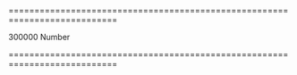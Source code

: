 <!--**
/*-------------------------------------------
    Auto-generated file. Do not modify.
-------------------------------------------

**-->
===========================================================================
<!--hidden--><!--/hidden-->
<!--default-->300000<!--/default-->
<!--type-->Number<!--/type-->
===========================================================================

<!--shortDescription-->

<!--/shortDescription-->

<!--fullDescription-->

<!--/fullDescription-->